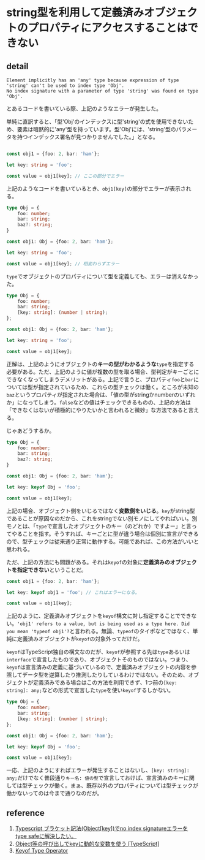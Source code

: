 # string型を利用して定義済みオブジェクトのプロパティにアクセスすることはできない

## detail

```console
Element implicitly has an 'any' type because expression of type 'string' can't be used to index type 'Obj'.
No index signature with a parameter of type 'string' was found on type 'Obj'.
```

とあるコードを書いている際、上記のようなエラーが発生した。

単純に直訳すると、「型'Obj'のインデックスに型'string'の式を使用できないため、要素は暗黙的に'any'型を持っています。型'Obj'には、'string'型のパラメータを持つインデックス署名が見つかりませんでした。」となる。

```typescript

const obj1 = {foo: 2, bar: 'ham'};

let key: string = 'foo';

const value = obj1[key]; // ここの部分でエラー
```

上記のようなコードを書いているとき、`obj1[key]`の部分でエラーが表示される。

```typescript
type Obj = {
    foo: number;
    bar: string;
    baz?: string;
}

const obj1: Obj = {foo: 2, bar: 'ham'};

let key: string = 'foo';

const value = obj1[key]; // 相変わらずエラー
```

`type`でオブジェクトのプロパティについて型を定義しても、エラーは消えなかった。

```typescript
type Obj = {
    foo: number;
    bar: string;
    [key: string]: (number | string);
};

const obj1: Obj = {foo: 2, bar: 'ham'};

let key: string = 'foo';

const value = obj1[key];
```

正解は、上記のようにオブジェクトの**キーの型がわかるような**`type`を指定する必要がある。ただ、上記のように値が複数の型を取る場合、型判定がキーごとにできなくなってしまうデメリットがある。上記で言うと、プロパティ`foo`と`bar`については型が指定されているため、これらの型チェックは働く。ところが未知の`baz`というプロパティが指定された場合は、「値の型がstringかnumberのいずれか」になってしまう。`false`などの値はチェックできるものの、上記の方法は「できなくはないが積極的にやりたいかと言われると微妙」な方法であると言える。

じゃあどうするか。

```typescript
type Obj = {
    foo: number;
    bar: string;
    baz?: string;
}

const obj1: Obj = {foo: 2, bar: 'ham'};

let key: keyof Obj = 'foo';

const value = obj1[key];

```

上記の場合、オブジェクト側をいじるではなく**変数側をいじる**。`key`がstring型であることが原因なのだから、これをstringでない別モノにしてやればいい。別モノとは、「`type`で宣言したオブジェクトのキー（のどれか）ですよー」と言ってやることを指す。そうすれば、キーごとに型が違う場合は個別に宣言ができるので、型チェックは従来通り正常に動作する。可能であれば、この方法がいいと思われる。

ただ、上記の方法にも問題がある。それは`keyof`の対象に**定義済みのオブジェクトを指定できない**ということだ。

```typescript
const obj1 = {foo: 2, bar: 'ham'};

let key: keyof obj1 = 'foo'; // これはエラーになる。

const value = obj1[key];
```

上記のように、定義済みオブジェクトを`keyof`構文に対し指定することでできない。`'obj1' refers to a value, but is being used as a type here. Did you mean 'typeof obj1'?`と言われる。無論、`typeof`のタイポなどではなく、単純に定義済みオブジェクトが`keyof`の対象外ってだけだ。

`keyof`はTypeScript独自の構文なのだが、`keyof`が参照する先は`type`あるいは`interface`で宣言したものであり、オブジェクトそのものではない。つまり、`keyof`は宣言済みの定義に基づいているので、定義済みオブジェクトの内容を参照してデータ型を逆算したり推測したりしているわけではない。そのため、オブジェクトが定義済みである場合はこの方法を利用できず、1つ前の`[key: string]: any;`などの形式で宣言した`type`を使い`keyof`するしかない。

```typescript
type Obj = {
    foo: number;
    bar: string;
    [key: string]: (number | string);
};

const obj1: Obj = {foo: 2, bar: 'ham'};

let key: keyof Obj = 'foo';

const value = obj1[key];
```

一応、上記のようにすればエラーが発生することはないし、`[key: string]: any;`だけでなく普段通り`キー名: 値の型`で宣言しておけば、宣言済みのキーに関しては型チェックが働く。まぁ、既存以外のプロパティについては型チェックが働かないってのは今まで通りなのだが。

## reference

1. [Typescript ブラケット記法(Object[key])でno index signatureエラーをtype safeに解決したい。](https://aknow2.hatenablog.com/entry/2018/11/14/143033)
2. [Object等の呼び出しでkeyに動的な変数を使う [TypeScript]](https://qiita.com/tktcorporation/items/051bb03bb4d72930d8e9)
3. [Keyof Type Operator](https://www.typescriptlang.org/docs/handbook/2/keyof-types.html)
